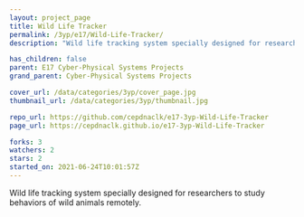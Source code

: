 ```yaml
---
layout: project_page
title: Wild Life Tracker
permalink: /3yp/e17/Wild-Life-Tracker/
description: "Wild life tracking system specially designed for researchers to study behaviors of wild animals remotely. "

has_children: false
parent: E17 Cyber-Physical Systems Projects
grand_parent: Cyber-Physical Systems Projects

cover_url: /data/categories/3yp/cover_page.jpg
thumbnail_url: /data/categories/3yp/thumbnail.jpg

repo_url: https://github.com/cepdnaclk/e17-3yp-Wild-Life-Tracker
page_url: https://cepdnaclk.github.io/e17-3yp-Wild-Life-Tracker

forks: 3
watchers: 2
stars: 2
started_on: 2021-06-24T10:01:57Z
---
```

Wild life tracking system specially designed for researchers to study behaviors of wild animals remotely. 

